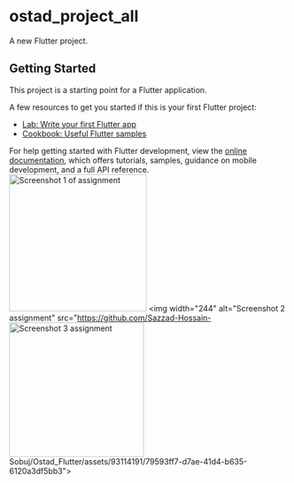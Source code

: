 # ostad_project_all

A new Flutter project.

## Getting Started

This project is a starting point for a Flutter application.

A few resources to get you started if this is your first Flutter project:

- [Lab: Write your first Flutter app](https://docs.flutter.dev/get-started/codelab)
- [Cookbook: Useful Flutter samples](https://docs.flutter.dev/cookbook)

For help getting started with Flutter development, view the
[online documentation](https://docs.flutter.dev/), which offers tutorials,
samples, guidance on mobile development, and a full API reference.
<img width="248" alt="Screenshot 1 of assignment" src="https://github.com/Sazzad-Hossain-Sobuj/Ostad_Flutter/assets/93114191/9174f251-6196-4428-a937-203e6f0193ee">
<img width="244" alt="Screenshot 2 assignment" src="https://github.com/Sazzad-Hossain-<img width="243" alt="Screenshot 3 assignment" src="https://github.com/Sazzad-Hossain-Sobuj/Ostad_Flutter/assets/93114191/2f391a8a-8266-4f21-a023-46dcbd4a1a0e">
Sobuj/Ostad_Flutter/assets/93114191/79593ff7-d7ae-41d4-b635-6120a3df5bb3">
